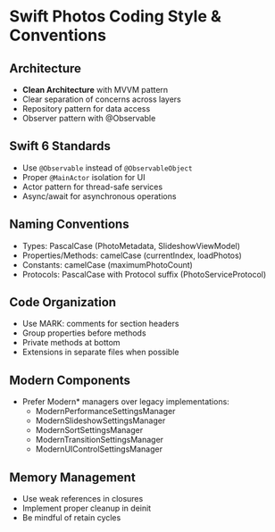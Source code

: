 # Swift Photos Coding Style & Conventions

## Architecture
- **Clean Architecture** with MVVM pattern
- Clear separation of concerns across layers
- Repository pattern for data access
- Observer pattern with @Observable

## Swift 6 Standards
- Use `@Observable` instead of `@ObservableObject`
- Proper `@MainActor` isolation for UI
- Actor pattern for thread-safe services
- Async/await for asynchronous operations

## Naming Conventions
- Types: PascalCase (PhotoMetadata, SlideshowViewModel)
- Properties/Methods: camelCase (currentIndex, loadPhotos)
- Constants: camelCase (maximumPhotoCount)
- Protocols: PascalCase with Protocol suffix (PhotoServiceProtocol)

## Code Organization
- Use MARK: comments for section headers
- Group properties before methods
- Private methods at bottom
- Extensions in separate files when possible

## Modern Components
- Prefer Modern* managers over legacy implementations:
  - ModernPerformanceSettingsManager
  - ModernSlideshowSettingsManager  
  - ModernSortSettingsManager
  - ModernTransitionSettingsManager
  - ModernUIControlSettingsManager

## Memory Management
- Use weak references in closures
- Implement proper cleanup in deinit
- Be mindful of retain cycles